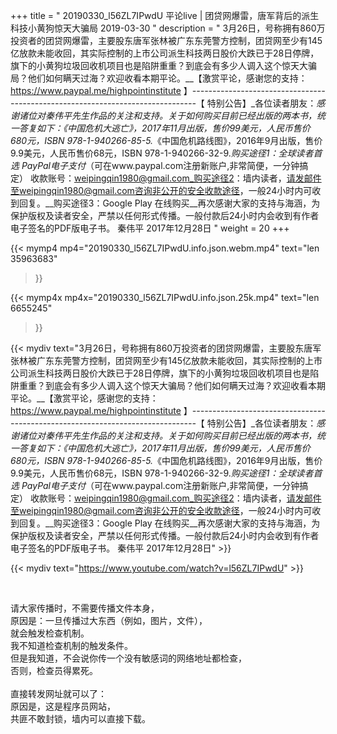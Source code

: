 +++
title = " 20190330_l56ZL7IPwdU 平论live | 团贷网爆雷，唐军背后的派生科技小黄狗惊天大骗局 2019-03-30 "
description = " 3月26日，号称拥有860万投资者的团贷网爆雷，主要股东唐军张林被广东东莞警方控制，团贷网至少有145亿放款未能收回，其实际控制的上市公司派生科技两日股价大跌已于28日停牌，旗下的小黄狗垃圾回收机项目也是陷阱重重？到底会有多少人调入这个惊天大骗局？他们如何瞒天过海？欢迎收看本期平论。__【激赏平论，感谢您的支持：https://www.paypal.me/highpointinstitute 】_-------------------------------------------------------------------------------_【 特别公告】_各位读者朋友：_感谢诸位对秦伟平先生作品的关注和支持。_关于如何购买目前已经出版的两本书，统一答复如下：_《中国危机大逃亡》，2017年11月出版，售价99美元，人民币售价680元，ISBN 978-1-940266-85-5._《中国危机路线图》，2016年9月出版，售价9.9美元，人民币售价68元，ISBN 978-1-940266-32-9._购买途径1：全球读者首选 PayPal电子支付_（可在www.paypal.com注册新账户,非常简便，一分钟搞定）     收款账号：weipingqin1980@gmail.com_购买途径2：墙内读者，请发邮件至weipingqin1980@gmail.com咨询非公开的安全收款途径，一般24小时内可收到回复。__购买途径3：Google Play 在线购买__再次感谢大家的支持与海涵，为保护版权及读者安全，严禁以任何形式传播。一般付款后24小时内会收到有作者电子签名的PDF版电子书。     秦伟平     2017年12月28日 "
weight = 20
+++

{{< mymp4 mp4="20190330_l56ZL7IPwdU.info.json.webm.mp4" 
text="len 35963683"
>}}

{{< mymp4x  mp4x="20190330_l56ZL7IPwdU.info.json.25k.mp4"
text="len 6655245"
>}}


{{< mydiv text="3月26日，号称拥有860万投资者的团贷网爆雷，主要股东唐军张林被广东东莞警方控制，团贷网至少有145亿放款未能收回，其实际控制的上市公司派生科技两日股价大跌已于28日停牌，旗下的小黄狗垃圾回收机项目也是陷阱重重？到底会有多少人调入这个惊天大骗局？他们如何瞒天过海？欢迎收看本期平论。__【激赏平论，感谢您的支持：https://www.paypal.me/highpointinstitute 】_-------------------------------------------------------------------------------_【 特别公告】_各位读者朋友：_感谢诸位对秦伟平先生作品的关注和支持。_关于如何购买目前已经出版的两本书，统一答复如下：_《中国危机大逃亡》，2017年11月出版，售价99美元，人民币售价680元，ISBN 978-1-940266-85-5._《中国危机路线图》，2016年9月出版，售价9.9美元，人民币售价68元，ISBN 978-1-940266-32-9._购买途径1：全球读者首选 PayPal电子支付_（可在www.paypal.com注册新账户,非常简便，一分钟搞定）     收款账号：weipingqin1980@gmail.com_购买途径2：墙内读者，请发邮件至weipingqin1980@gmail.com咨询非公开的安全收款途径，一般24小时内可收到回复。__购买途径3：Google Play 在线购买__再次感谢大家的支持与海涵，为保护版权及读者安全，严禁以任何形式传播。一般付款后24小时内会收到有作者电子签名的PDF版电子书。     秦伟平     2017年12月28日" >}}
<br>

{{< mydiv text="https://www.youtube.com/watch?v=l56ZL7IPwdU" >}}


<br>

请大家传播时，不需要传播文件本身，<br>
原因是：一旦传播过大东西（例如，图片，文件），<br>
就会触发检查机制。<br>
我不知道检查机制的触发条件。<br>
但是我知道，不会说你传一个没有敏感词的网络地址都检查，<br>
否则，检查员得累死。<br><br>
直接转发网址就可以了：<br>
原因是，这是程序员网站，<br>
共匪不敢封锁，墙内可以直接下载。


